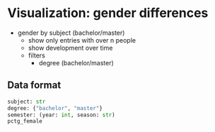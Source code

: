 # Visualization: gender differences

- gender by subject (bachelor/master)
  - show only entries with over n people
  - show development over time
  - filters
    - degree (bachelor/master)

## Data format

```python
subject: str
degree: {"bachelor", "master"}
semester: (year: int, season: str)
pctg_female
```
